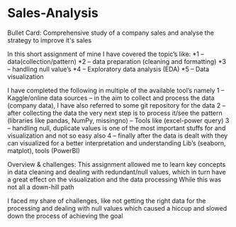 # Sales-Analysis
Bullet Card:
Comprehensive study of a company sales and analyse the strategy to improve it's sales

In this short assignment of mine I have covered the topic’s like:
*1 – data(collection/pattern)
*2 – data preparation (cleaning and formatting)
*3 – handling null value’s
*4 – Exploratory data analysis (EDA)
*5 – Data visualization  

I have completed the following in multiple of the available tool’s namely
1 – Kaggle/online data sources – in the aim to collect and process the data (company data), I have also referred to some git repository for the data
2 – after collecting the data the very next step is to process it/see the pattern (libraries like pandas,  NumPy, missingno) – Tools like (excel-power query)
3 – handling null, duplicate values is one of the most important stuffs for and visualization and not so easy also
4 – finally after the data is dealt with they can visualized for a better interpretation and understanding
Lib’s (seaborn, matplot), tools (PowerBI) 

Overview & challenges: 
This assignment allowed me to learn key concepts in data cleaning and dealing with redundant/null values, which in turn have a great effect on the visualization and the data processing 
While this was not all a down-hill path
 
I faced my share of challenges, like not getting the right data for the processing and dealing with null values which caused a hiccup and slowed down the process of achieving the goal 
